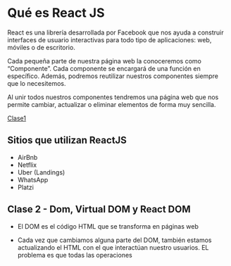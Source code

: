 # Qué es React JS

React es una librería desarrollada por Facebook que nos ayuda a construir interfaces de usuario interactivas para todo tipo de aplicaciones: web, móviles o de escritorio.

Cada pequeña parte de nuestra página web la conoceremos como “Componente”. Cada componente se encargará de una función en específico. Además, podremos reutilizar nuestros componentes siempre que lo necesitemos.

Al unir todos nuestros componentes tendremos una página web que nos permite cambiar, actualizar o eliminar elementos de forma muy sencilla.

[Clase1](https://platzi.com/clases/1651-react-ejs/21953-que-es-react--0/)

## Sitios que utilizan ReactJS

- AirBnb
- Netflix
- Uber (Landings)
- WhatsApp
- Platzi

## Clase 2 - Dom, Virtual DOM y React DOM

- El DOM es el código HTML que se transforma en páginas web

- Cada vez que cambiamos alguna parte del DOM, también estamos actualizando el HTML con el que interactúan nuestro usuarios. EL problema es que todas las operaciones